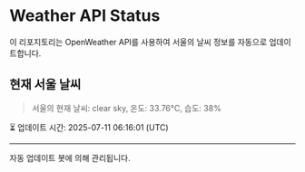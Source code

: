 
# Weather API Status

이 리포지토리는 OpenWeather API를 사용하여 서울의 날씨 정보를 자동으로 업데이트합니다.

## 현재 서울 날씨
> 서울의 현재 날씨: clear sky, 온도: 33.76°C, 습도: 38%

⏳ 업데이트 시간: 2025-07-11 06:16:01 (UTC)

---
자동 업데이트 봇에 의해 관리됩니다.
